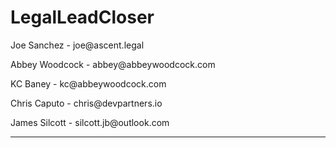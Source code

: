 ﻿# LegalLeadCloser
<p>Joe Sanchez - joe@ascent.legal </p>
<p>Abbey Woodcock - abbey@abbeywoodcock.com </p>
<p>KC Baney - kc@abbeywoodcock.com </p>
<p>Chris Caputo - chris@devpartners.io </p>
<p>James Silcott - silcott.jb@outlook.com </p>

<p></p>
<p></p>
<hr>
